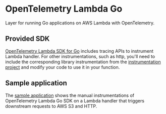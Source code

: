 # OpenTelemetry Lambda Go

Layer for running Go applications on AWS Lambda with OpenTelemetry.

## Provided SDK

[OpenTelemetry Lambda SDK for Go](https://github.com/open-telemetry/opentelemetry-go-contrib/tree/main/instrumentation/github.com/aws/aws-lambda-go/otellambda) includes tracing APIs to instrument Lambda handler.
For other instrumentations, such as http, you'll need to include the corresponding library instrumentation from the [instrumentation project](https://github.com/open-telemetry/opentelemetry-go) and modify your code to use it in your function.

## Sample application

The [sample application](https://github.com/open-telemetry/opentelemetry-lambda/tree/main/go/sample-apps/function/function.go) shows the manual instrumentations of OpenTelemetry Lambda Go SDK on a Lambda handler that triggers downstream requests to AWS S3 and HTTP.
